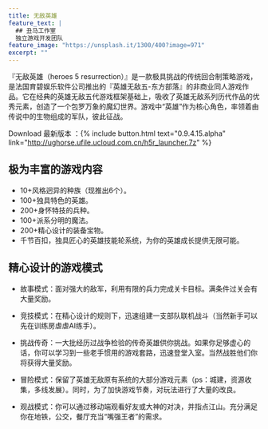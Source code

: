 ```yaml
---
title: 无敌英雄
feature_text: |
  ## 丑马工作室
  独立游戏开发团队
feature_image: "https://unsplash.it/1300/400?image=971"
excerpt: ""
---
```


『无敌英雄（heroes 5 resurrection）』是一款极具挑战的传统回合制策略游戏，是法国育碧娱乐软件公司推出的『英雄无敌五-东方部落』的非商业同人游戏作品。它在经典的英雄无敌五代游戏框架基础上，吸收了英雄无敌系列历代作品的优秀元素，创造了一个包罗万象的魔幻世界。游戏中“英雄”作为核心角色，率领着由传说中的生物组成的军队，彼此征战。

Download 最新版本 ：{% include button.html text="0.9.4.15.alpha" link="http://ughorse.ufile.ucloud.com.cn/h5r_launcher.7z" %}

## 极为丰富的游戏内容

- 10+风格迥异的种族（现推出6个）。
- 100+独具特色的英雄。
- 200+身怀特技的兵种。
- 100+派系分明的魔法。
- 200+精心设计的装备宝物。
- 千节百扣，独具匠心的英雄技能轮系统，为你的英雄成长提供无限可能。

## 精心设计的游戏模式

- 故事模式：面对强大的敌军，利用有限的兵力完成关卡目标。满条件过关会有大量奖励。

- 竞技模式：在精心设计的规则下，迅速组建一支部队联机战斗（当然新手可以先在训练房虐虐AI练手）。

- 挑战传奇：一大批经历过战争检验的传奇英雄供你挑战。如果你足够虚心的话，你可以学习到一些老手惯用的游戏套路，迅速登堂入室。当然战胜他们你将获得大量奖励。

- 冒险模式：保留了英雄无敌原有系统的大部分游戏元素（ps：城建，资源收集，多线发展）。同时，为了加快游戏节奏，对玩法进行了大量的改良。

- 观战模式：你可以通过移动端观看好友或大神的对决，并指点江山。充分满足你在地铁，公交，餐厅充当“嘴强王者”的需求。


